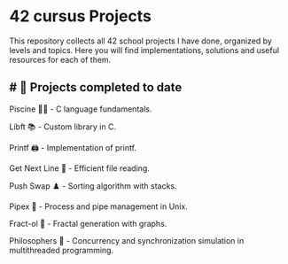 # 42 cursus Projects

This repository collects all 42 school projects I have done, organized by levels and topics. Here you will find implementations, solutions and useful resources for each of them.


##  # 📂 Projects completed to date 

Piscine 🏊‍♂️ - C language fundamentals.

Libft 📚 - Custom library in C.

Printf 🖨️ - Implementation of printf.

Get Next Line 📜 - Efficient file reading.

Push Swap ♟️ - Sorting algorithm with stacks.

Pipex 🔗 - Process and pipe management in Unix.

Fract-ol 🎨 - Fractal generation with graphs.

Philosophers 🤔 - Concurrency and synchronization simulation in multithreaded programming.

